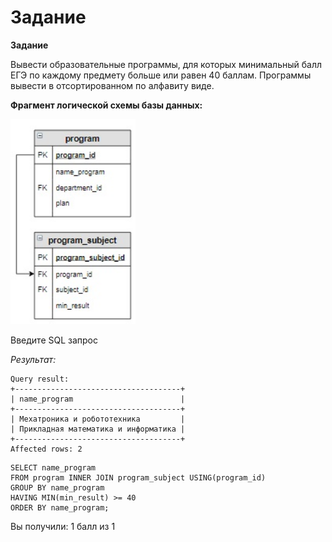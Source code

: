 # Задание

**Задание**

Вывести образовательные программы, для которых минимальный балл ЕГЭ по каждому предмету больше или равен 40 баллам. Программы вывести в отсортированном по алфавиту виде.

**Фрагмент логической схемы базы данных:**

<p float="left">
<img src="ab_3.jpg" width="200" />
</p>

Введите SQL запрос

*Результат:*

```mysql
Query result:
+-------------------------------------+
| name_program                        |
+-------------------------------------+
| Мехатроника и робототехника         |
| Прикладная математика и информатика |
+-------------------------------------+
Affected rows: 2
```

```mysql
SELECT name_program
FROM program INNER JOIN program_subject USING(program_id)
GROUP BY name_program
HAVING MIN(min_result) >= 40
ORDER BY name_program;
```

Вы получили: 1 балл из 1
